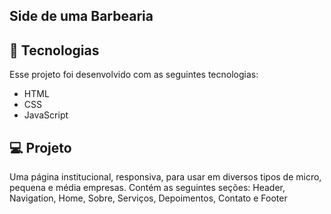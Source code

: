 ## Side de uma Barbearia


## 🚀 Tecnologias

Esse projeto foi desenvolvido com as seguintes tecnologias:

- HTML
- CSS
- JavaScript

## 💻 Projeto

Uma página institucional, responsiva, para usar em diversos tipos de micro, pequena e média empresas. Contém as seguintes seções: Header, Navigation, Home, Sobre, Serviços, Depoimentos, Contato e Footer
